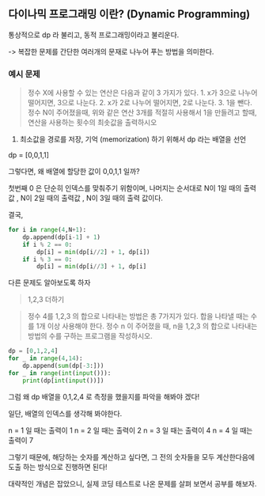 ## 다이나믹 프로그래밍 이란? (Dynamic Programming)

통상적으로 dp 라 불리고, 동적 프로그래밍이라고 불리운다.

-> 복잡한 문제를 간단한 여러개의 문재로 나누어 푸는 방법을 의미한다.

### 예시 문제

> 정수 X에 사용할 수 있는 연산은 다음과 같이 3 가지가 있다. 1. x가 3으로 나누어 떨어지면, 3으로 나눈다. 2. x가 2로 나누어 떨어지면, 2로 나눈다. 3. 1을 뺀다. 정수 N이 주어졌을때, 위와 같은 연산 3개를 적절히 사용해서 1을 만들려고 할때, 연산을 사용하는 횟수의 최솟값을 출력하시오

1. 최소값을 경로를 저장, 기억 (memorization) 하기 위해서 dp 라는 배열을 선언

dp = [0,0,1,1]

그렇다면, 왜 배열에 할당한 값이 0,0,1,1 일까?

첫번째 0 은 단순히 인덱스를 맞춰주기 위함이며, 나머지는 순서대로 N이 1일 때의 출력값 , N이 2일 때의 출력값 , N이 3일 때의 출력 값이다.

결국,

```python
for i in range(4,N+1):
    dp.append(dp[i-1] + 1)
    if i % 2 == 0:
        dp[i] = min(dp[i//2] + 1, dp[i])
    if i % 3 == 0:
        dp[i] = min(dp[i//3] + 1, dp[i]

```

다른 문제도 알아보도록 하자

> 1,2,3 더하기

> 정수 4를 1,2,3 의 합으로 나타내는 방법은 총 7가지가 있다. 합을 나타낼 때는 수를 1개 이상 사용해야 한다. 정수 n 이 주어졌을 때, n을 1,2,3 의 합으로 나타내는 방법의 수를 구하는 프로그램을 작성하시오.

```python
dp = [0,1,2,4]
for _ in range(4,14):
    dp.append(sum(dp[-3:]))
for _ in range(int(input())):
    print(dp[int(input())])
```

그럼 왜 dp 배열을 0,1,2,4 로 측정을 했을지를 파악을 해봐야 겠다!

일단, 배열의 인덱스를 생각해 봐야한다.

n = 1 일 때는 출력이 1
n = 2 일 때는 출력이 2
n = 3 일 때는 출력이 4
n = 4 일 때는 출력이 7

그렇기 때문에, 해당하는 숫자를 계산하고 싶다면, 그 전의 숫자들을 모두 계산한다음에 도출 하는 방식으로 진행하면 된다!

대략적인 개념은 잡았으니, 실제 코딩 테스트로 나온 문제를 살펴 보면서 공부를 해보자.

